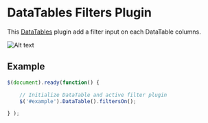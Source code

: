 # DataTables Filters Plugin

This [DataTables] plugin add a filter input on each DataTable columns.

![Alt text](https://cloud.githubusercontent.com/assets/16703873/13043470/9efe16be-d3c8-11e5-8a54-a36b1b975a8a.png)

## Example

``` javascript
$(document).ready(function() {

	// Initialize DataTable and active filter plugin
	$('#example').DataTable().filtersOn();

} );
```

   [DataTables]: <https://datatables.net/>